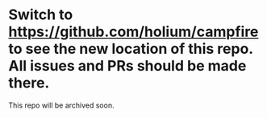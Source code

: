 # Switch to https://github.com/holium/campfire to see the new location of this repo. All issues and PRs should be made there.
This repo will be archived soon.
